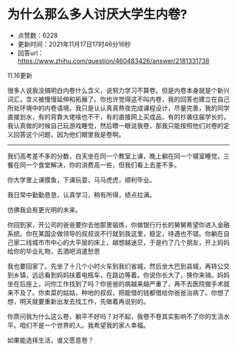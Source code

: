 # 为什么那么多人讨厌大学生内卷?
- 点赞数：6228
- 更新时间：2021年11月17日17时46分16秒
- 回答url：https://www.zhihu.com/question/460483426/answer/2181331738
<body>
 <p data-pid="QWIfVcQH">11.16更新</p>
 <p data-pid="YorYVqyZ">很多人说我没搞明白内卷什么含义，说努力学习不算卷。但是内卷本身就是个新兴词汇，含义被慢慢延伸和拓展了。你也许觉得这不叫内卷，我的回答也建立在自己所处环境中的内卷语境。我只是认认真真熬夜完成课程设计，尽量完善，我的同学直接划水，有的背靠大佬啥也不干，有的直接网上买成品，有的抄袭往届学长的，我认真做的时候自己玩游戏睡觉，然后瞟一眼说我卷，那我只能按照他们对卷的定义回答这个问题，因为他们眼里我是卷啊。</p>
 <hr>
 <p data-pid="bCywoAC7">我们高考差不多的分数，白天坐在同一个教室上课，晚上躺在同一个寝室睡觉，三餐在同一个食堂解决，你的消费高一些，但我们看上去差不多。</p>
 <p data-pid="pUjDDlya">你大学里上课摸鱼，下课玩耍，马马虎虎，顺利毕业。</p>
 <p data-pid="QwMP62Ua">我日常中勤勤恳恳，认真学习，稍有所得，绩点拉满。</p>
 <p data-pid="o5vCPXO7">仿佛我会有更光明的未来。</p>
 <p data-pid="vcZVBMxC">你回到家，开公司的爸爸要你去他那里锻炼，你做银行行长的舅舅希望你进入金融系统。你在某国企做领导的叔叔说不行就到我这里，稳定，待遇也不错。你躺在自己家二线城市市中心的大平层的床上，越想越迷茫，于是约了几个朋友，开上妈妈给你的毕业礼物，去酒吧消遣愁思</p>
 <p data-pid="e-SDdsfz">我也要回家了。先坐了十几个小时火车到我们省城，然后坐大巴到县城，再转公交到乡镇，远远看到妈妈扶着电瓶车，在路边等着。你说你长大了，换你来骑。妈妈坐在后座上，问你工作找到了吗？你爸爸的病越来越严重了，再不去医院做手术就来不及了。你卖菜的姑姑，种地的叔叔，把能借的钱都借给你爸爸治病了。你想了想，明天就要重新出发去找工作，先做着再说别的。</p>
 <p data-pid="lGzMC1_u">你质问我为什么这么卷，躺平不好吗？对不起，我卷不卷其实影响不了你的生活水平。咱们不是一个世界的人。我希望我的家人幸福。</p>
 <p data-pid="vIk0hRGY">如果能选择生活，谁又愿意卷？</p>
</body>